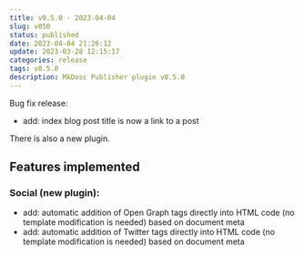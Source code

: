 ```yaml
---
title: v0.5.0 - 2023-04-04
slug: v050
status: published
date: 2023-04-04 21:26:12
update: 2023-03-28 12:15:17
categories: release
tags: v0.5.0
description: MkDosc Publisher plugin v0.5.0
---
```


Bug fix release:

- add: index blog post title is now a link to a post

There is also a new plugin.

<!-- more -->

## Features implemented

### Social (new plugin):

- add: automatic addition of Open Graph tags directly into HTML code (no template modification is needed) based on document meta
- add: automatic addition of Twitter tags directly into HTML code (no template modification is needed) based on document meta
